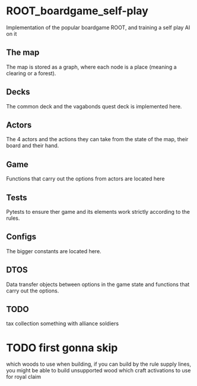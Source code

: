 # ROOT_boardgame_self-play
Implementation of the popular boardgame ROOT, and training a self play AI on it

## The map
The map is stored as a graph, where each node is a place (meaning a clearing or a forest).

## Decks
The common deck and the vagabonds quest deck is implemented here.

## Actors
The 4 actors and the actions they can take from the state of the map, their board and their hand.


## Game
Functions that carry out the options from actors are located here

## Tests
Pytests to ensure ther game and its elements work strictly according to the rules.

## Configs
The bigger constants are located here.

## DTOS
Data transfer objects between options in the game state and functions that carry out the options.
## TODO

tax collection
something with alliance soldiers


# TODO first gonna skip
which woods to use when building, if you can build by the rule supply lines, you might be able to build unsupported wood
which craft activations to use for royal claim
